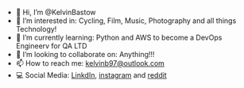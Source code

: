 - 👋 Hi, I’m @KelvinBastow
- 👀 I’m interested in: Cycling, Film, Music, Photography and all things Technology!
- 🌱 I’m currently learning: Python and AWS to become a DevOps Engineerv for QA LTD
- 💞️ I’m looking to collaborate on: Anything!!!
- 📫 How to reach me: kelvinb97@outlook.com
- 💻 Social Media: [LinkdIn][linkdin-link], [instagram][instagram-link] and [reddit][reddit-link]

[linkdin-link]: https://www.linkedin.com/in/kelvinbastow
[instagram-link]: https://www.instagram.com/kelvinbastow
[reddit-link]: https://www.reddit.com/user/KelvinBastow
